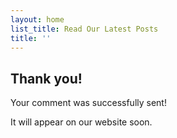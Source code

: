 ```yaml
---
layout: home
list_title: Read Our Latest Posts
title: ''
---
```


## Thank you!

Your comment was successfully sent!

It will appear on our website soon.
